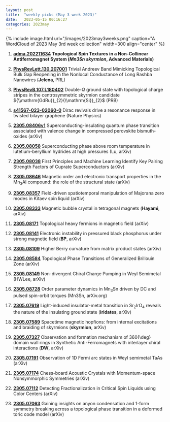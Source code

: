 ```yaml
---
layout: post
title:  "weekly picks (May 3 week 2023)"
date:   2023-05-15 00:16:27
categories: 2023may
---
```



{% include image.html url="/images/2023may3weeks.png" caption="A WordCloud of 2023 May 3rd week collection" width=300 align="center" %}



1. **[adma.202211634](https://onlinelibrary.wiley.com/doi/abs/10.1002/adma.202211634)** **Topological Spin Textures in a Non-Collinear Antiferromagnet System (*Mn3Sn skyrmion*, Advanced Materials)**



1. **[PhysRevLett.130.207001](https://link.aps.org/doi/10.1103/PhysRevLett.130.207001)** Trivial Andreev Band Mimicking Topological Bulk Gap Reopening in the Nonlocal Conductance of Long Rashba Nanowires (**Jelena**, PRL)



1. **[PhysRevB.107.L180402](https://link.aps.org/doi/10.1103/PhysRevB.107.L180402)** Double-$Q$ ground state with topological charge stripes in the centrosymmetric skyrmion candidate ${\\mathrm{GdRu}}_{2}{\\mathrm{Si}}_{2}$ (PRB)

1. **[s41567-023-02060-0](https://www.nature.com/articles/s41567-023-02060-0)** Dirac revivals drive a resonance response in twisted bilayer graphene (Nature Physics)



1. **[2305.08406v1](https://arxiv.org/abs/2305.08406v1)** Superconducting-insulating quantum phase transition associated with valence change in compressed perovskite bismuth-oxides (arXiv)

1. **[2305.08058](http://arxiv.org/abs/2305.08058)** Superconducting phase above room temperature in lutetium-beryllium hydrides at high pressures (Lu, arXiv)

1. **[2305.08038](http://arxiv.org/abs/2305.08038)** First Principles and Machine Learning Identify Key Pairing Strength Factors of Cuprate Superconductors (arXiv)

1. **[2305.08646](http://arxiv.org/abs/2305.08646)** Magnetic order and electronic transport properties in the Mn$_3$Al compound: the role of the structural state (arXiv)

1. **[2305.08357](http://arxiv.org/abs/2305.08357)** Field-driven spatiotemporal manipulation of Majorana zero modes in Kitaev spin liquid (arXiv)

1. **[2305.08333](http://arxiv.org/abs/2305.08333)** Magnetic bubble crystal in tetragonal magnets (**Hayami**, arXiv)

1. **[2305.08171](http://arxiv.org/abs/2305.08171)** Topological heavy fermions in magnetic field (arXiv)

1. **[2305.08141](http://arxiv.org/abs/2305.08141)** Electronic instability in pressured black phosphorus under strong magnetic field (**BP**, arXiv)

1. **[2305.08109](http://arxiv.org/abs/2305.08109)** Higher Berry curvature from matrix product states (arXiv)

1. **[2305.08584](http://arxiv.org/abs/2305.08584)** Topological Phase Transitions of Generalized Brillouin Zone (arXiv)

1. **[2305.08149](http://arxiv.org/abs/2305.08149)** Non-divergent Chiral Charge Pumping in Weyl Semimetal (HWLee, arXiv)

1. **[2305.08728](http://arxiv.org/abs/2305.08728)** Order parameter dynamics in Mn$_3$Sn driven by DC and pulsed spin-orbit torques (Mn3Sn, arXiv.org)





1. **[2305.07619](http://arxiv.org/abs/2305.07619)** Light-induced insulator-metal transition in Sr$_2$IrO$_4$ reveals the nature of the insulating ground state (**iridates**, arXiv)

1. **[2305.07589](http://arxiv.org/abs/2305.07589)** Spacetime magnetic hopfions: from internal excitations and braiding of skyrmions (**skyrmion**, arXiv)

1. **[2305.07327](http://arxiv.org/abs/2305.07327)** Observation and formation mechanism of 360{\\deg} domain wall rings in Synthetic Anti-Ferromagnets with interlayer chiral interactions (**DW**, arXiv)

1. **[2305.07191](http://arxiv.org/abs/2305.07191)** Observation of 1D Fermi arc states in Weyl semimetal TaAs (arXiv)

1. **[2305.07174](http://arxiv.org/abs/2305.07174)** Chess-board Acoustic Crystals with Momentum-space Nonsymmorphic Symmetries (arXiv)

1. **[2305.07112](http://arxiv.org/abs/2305.07112)** Detecting Fractionalization in Critical Spin Liquids using Color Centers (arXiv)

1. **[2305.07063](http://arxiv.org/abs/2305.07063)** Gaining insights on anyon condensation and 1-form symmetry breaking across a topological phase transition in a deformed toric code model (arXiv)
